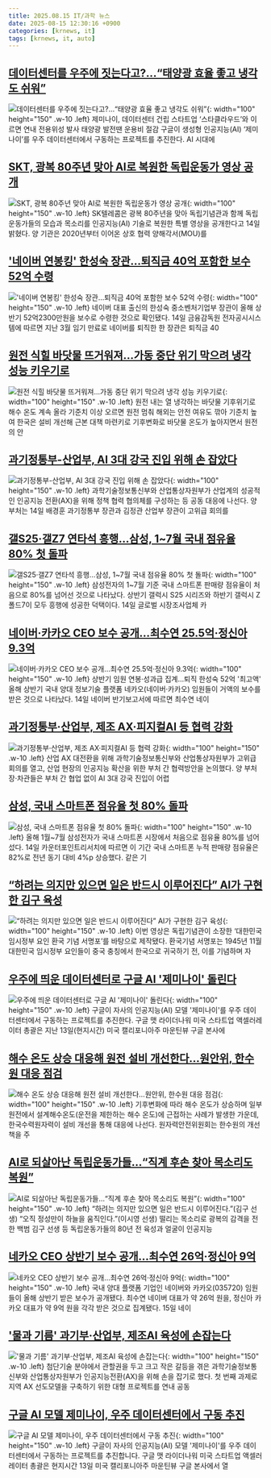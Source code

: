 ```yaml
---
title: 2025.08.15 IT/과학 뉴스
date: 2025-08-15 12:30:16 +0900
categories: [krnews, it]
tags: [krnews, it, auto]
---
```

## [데이터센터를 우주에 짓는다고?...“태양광 효율 좋고 냉각도 쉬워”](https://n.news.naver.com/mnews/article/009/0005541963)

![데이터센터를 우주에 짓는다고?...“태양광 효율 좋고 냉각도 쉬워”](https://mimgnews.pstatic.net/image/origin/009/2025/08/15/5541963.jpg?type=nf220_150){: width="100" height="150" .w-10 .left}
제미나이, 데이터센터 건립 스타트업 ‘스타클라우드’와 이르면 연내 전용위성 발사 태양광 발전땐 운용비 절감 구글이 생성형 인공지능(AI) ‘제미나이’를 우주 데이터센터에서 구동하는 프로젝트를 추진한다. AI 시대에

## [SKT, 광복 80주년 맞아 AI로 복원한 독립운동가 영상 공개](https://n.news.naver.com/mnews/article/277/0005637150)

![SKT, 광복 80주년 맞아 AI로 복원한 독립운동가 영상 공개](https://mimgnews.pstatic.net/image/origin/277/2025/08/14/5637150.jpg?type=nf220_150){: width="100" height="150" .w-10 .left}
SK텔레콤은 광복 80주년을 맞아 독립기념관과 함께 독립운동가들의 모습과 목소리를 인공지능(AI) 기술로 복원한 특별 영상을 공개한다고 14일 밝혔다. 양 기관은 2020년부터 이어온 상호 협력 양해각서(MOU)를

## ['네이버 연봉킹' 한성숙 장관…퇴직금 40억 포함한 보수 52억 수령](https://n.news.naver.com/mnews/article/015/0005171114)

!['네이버 연봉킹' 한성숙 장관…퇴직금 40억 포함한 보수 52억 수령](https://mimgnews.pstatic.net/image/origin/015/2025/08/14/5171114.jpg?type=nf220_150){: width="100" height="150" .w-10 .left}
네이버 대표 출신의 한성숙 중소벤처기업부 장관이 올해 상반기 52억2300만원을 보수로 수령한 것으로 확인됐다. 14일 금융감독원 전자공시시스템에 따르면 지난 3월 임기 만료로 네이버를 퇴직한 한 장관은 퇴직금 40

## [원전 식힐 바닷물 뜨거워져...가동 중단 위기 막으려 냉각 성능 키우기로](https://n.news.naver.com/mnews/article/009/0005541691)

![원전 식힐 바닷물 뜨거워져...가동 중단 위기 막으려 냉각 성능 키우기로](https://mimgnews.pstatic.net/image/origin/009/2025/08/14/5541691.jpg?type=nf220_150){: width="100" height="150" .w-10 .left}
원전 내는 열 냉각하는 바닷물 기후위기로 해수 온도 계속 올라 기준치 이상 오르면 원전 멈춰 해외는 안전 여유도 깎아 기준치 높여 한국은 설비 개선해 근본 대책 마련키로 기후변화로 바닷물 온도가 높아지면서 원전의 안

## [과기정통부-산업부, AI 3대 강국 진입 위해 손 잡았다](https://n.news.naver.com/mnews/article/014/0005392077)

![과기정통부-산업부, AI 3대 강국 진입 위해 손 잡았다](https://mimgnews.pstatic.net/image/origin/014/2025/08/14/5392077.jpg?type=nf220_150){: width="100" height="150" .w-10 .left}
과학기술정보통신부와 산업통상자원부가 산업계의 성공적인 인공지능 전환(AX)을 위해 정책 협력 협의체를 구성하는 등 공동 대응에 나선다. 양 부처는 14일 배경훈 과기정통부 장관과 김정관 산업부 장관이 고위급 회의를

## [갤S25·갤Z7 연타석 흥행…삼성, 1~7월 국내 점유율 80% 첫 돌파](https://n.news.naver.com/mnews/article/003/0013422679)

![갤S25·갤Z7 연타석 흥행…삼성, 1~7월 국내 점유율 80% 첫 돌파](https://mimgnews.pstatic.net/image/origin/003/2025/08/14/13422679.jpg?type=nf220_150){: width="100" height="150" .w-10 .left}
삼성전자의 1~7월 기준 국내 스마트폰 판매량 점유율이 처음으로 80%를 넘어선 것으로 나타났다. 상반기 갤럭시 S25 시리즈와 하반기 갤럭시 Z 폴드7이 모두 흥행에 성공한 덕택이다. 14일 글로벌 시장조사업체 카

## [네이버·카카오 CEO 보수 공개…최수연 25.5억·정신아 9.3억](https://n.news.naver.com/mnews/article/001/0015567531)

![네이버·카카오 CEO 보수 공개…최수연 25.5억·정신아 9.3억](https://mimgnews.pstatic.net/image/origin/001/2025/08/14/15567531.jpg?type=nf220_150){: width="100" height="150" .w-10 .left}
상반기 임원 연봉·성과급 집계…퇴직 한성숙 52억 '최고액' 올해 상반기 국내 양대 정보기술 플랫폼 네카오(네이버·카카오) 임원들이 거액의 보수를 받은 것으로 나타났다. 14일 네이버 반기보고서에 따르면 최수연 네이

## [과기정통부·산업부, 제조 AX·피지컬AI 등 협력 강화](https://n.news.naver.com/mnews/article/018/0006090258)

![과기정통부·산업부, 제조 AX·피지컬AI 등 협력 강화](https://mimgnews.pstatic.net/image/origin/018/2025/08/14/6090258.jpg?type=nf220_150){: width="100" height="150" .w-10 .left}
산업 AX 대전환을 위해 과학기술정보통신부와 산업통상자원부가 고위급 회의를 열고, 산업 현장의 인공지능 확산을 위한 부처 간 협력방안을 논의했다. 양 부처 장·차관들은 부처 간 협업 없이 AI 3대 강국 진입이 어렵

## [삼성, 국내 스마트폰 점유율 첫 80% 돌파](https://n.news.naver.com/mnews/article/119/0002991178)

![삼성, 국내 스마트폰 점유율 첫 80% 돌파](https://mimgnews.pstatic.net/image/origin/119/2025/08/14/2991178.jpg?type=nf220_150){: width="100" height="150" .w-10 .left}
올해 1월~7월 삼성전자가 국내 스마트폰 시장에서 처음으로 점유율 80%를 넘어섰다. 14일 카운터포인트리서치에 따르면 이 기간 국내 스마트폰 누적 판매량 점유율은 82%로 전년 동기 대비 4%p 상승했다. 같은 기

## [“하려는 의지만 있으면 일은 반드시 이루어진다” AI가 구현한 김구 육성](https://n.news.naver.com/mnews/article/023/0003923266)

![“하려는 의지만 있으면 일은 반드시 이루어진다” AI가 구현한 김구 육성](https://mimgnews.pstatic.net/image/origin/023/2025/08/15/3923266.jpg?type=nf220_150){: width="100" height="150" .w-10 .left}
이번 영상은 독립기념관이 소장한 ‘대한민국 임시정부 요인 환국 기념 서명포’를 바탕으로 제작됐다. 환국기념 서명포는 1945년 11월 대한민국 임시정부 요인들이 중국 충칭에서 한국으로 귀국하기 전, 이를 기념하며 자

## [우주에 띄운 데이터센터로 구글 AI '제미나이' 돌린다](https://n.news.naver.com/mnews/article/030/0003341058)

![우주에 띄운 데이터센터로 구글 AI '제미나이' 돌린다](https://mimgnews.pstatic.net/image/origin/030/2025/08/15/3341058.jpg?type=nf220_150){: width="100" height="150" .w-10 .left}
구글이 자사의 인공지능(AI) 모델 '제미나이'를 우주 데이터센터에서 구동하는 프로젝트를 추진한다. 구글 맷 라이더나워 미국 스타트업 액셀러레이터 총괄은 지난 13일(현지시간) 미국 캘리포니아주 마운틴뷰 구글 본사에

## [해수 온도 상승 대응해 원전 설비 개선한다…원안위, 한수원 대응 점검](https://n.news.naver.com/mnews/article/003/0013422945)

![해수 온도 상승 대응해 원전 설비 개선한다…원안위, 한수원 대응 점검](https://mimgnews.pstatic.net/image/origin/003/2025/08/14/13422945.jpg?type=nf220_150){: width="100" height="150" .w-10 .left}
기후변화에 따라 해수 온도가 상승하며 일부 원전에서 설계해수온도(운전을 제한하는 해수 온도)에 근접하는 사례가 발생한 가운데, 한국수력원자력이 설비 개선을 통해 대응에 나선다. 원자력안전위원회는 한수원의 개선책을 주

## [AI로 되살아난 독립운동가들…“직계 후손 찾아 목소리도 복원”](https://n.news.naver.com/mnews/article/020/0003654283)

![AI로 되살아난 독립운동가들…“직계 후손 찾아 목소리도 복원”](https://mimgnews.pstatic.net/image/origin/020/2025/08/14/3654283.jpg?type=nf220_150){: width="100" height="150" .w-10 .left}
“하려는 의지만 있으면 일은 반드시 이루어진다.”(김구 선생) “오직 정성만이 하늘을 움직인다.”(이시영 선생) 떨리는 목소리로 광복의 감격을 전한 백범 김구 선생 등 독립운동가들의 80년 전 육성과 얼굴이 인공지능

## [네카오 CEO 상반기 보수 공개…최수연 26억·정신아 9억](https://n.news.naver.com/mnews/article/011/0004521346)

![네카오 CEO 상반기 보수 공개…최수연 26억·정신아 9억](https://mimgnews.pstatic.net/image/origin/011/2025/08/15/4521346.jpg?type=nf220_150){: width="100" height="150" .w-10 .left}
국내 양대 플랫폼 기업인 네이버와 카카오(035720) 임원들이 올해 상반기 받은 보수가 공개됐다. 최수연 네이버 대표가 약 26억 원을, 정신아 카카오 대표가 약 9억 원을 각각 받은 것으로 집계됐다. 15일 네이

## ['물과 기름' 과기부·산업부, 제조AI 육성에 손잡는다](https://n.news.naver.com/mnews/article/015/0005171030)

!['물과 기름' 과기부·산업부, 제조AI 육성에 손잡는다](https://mimgnews.pstatic.net/image/origin/015/2025/08/14/5171030.jpg?type=nf220_150){: width="100" height="150" .w-10 .left}
첨단기술 분야에서 관할권을 두고 크고 작은 갈등을 겪은 과학기술정보통신부와 산업통상자원부가 인공지능전환(AX)을 위해 손을 잡기로 했다. 첫 번째 과제로 지역 AX 선도모델을 구축하기 위한 대형 프로젝트를 연내 공동

## [구글 AI 모델 제미나이, 우주 데이터센터에서 구동 추진](https://n.news.naver.com/mnews/article/056/0012009638)

![구글 AI 모델 제미나이, 우주 데이터센터에서 구동 추진](https://mimgnews.pstatic.net/image/origin/056/2025/08/15/12009638.jpg?type=nf220_150){: width="100" height="150" .w-10 .left}
구글이 자사의 인공지능(AI) 모델 '제미나이'를 우주 데이터센터에서 구동하는 프로젝트를 추진합니다. 구글 맷 라이더나워 미국 스타트업 액셀러레이터 총괄은 현지시간 13일 미국 캘리포니아주 마운틴뷰 구글 본사에서 열

